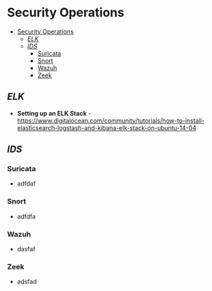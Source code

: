 # Security Operations

- [Security Operations](#security-operations)
  - [_ELK_](#elk)
  - [_IDS_](#ids)
    - [Suricata](#suricata)
    - [Snort](#snort)
    - [Wazuh](#wazuh)
    - [Zeek](#zeek)

## _ELK_

* **Setting up an ELK Stack** - <https://www.digitalocean.com/community/tutorials/how-to-install-elasticsearch-logstash-and-kibana-elk-stack-on-ubuntu-14-04>

## _IDS_

### Suricata

* adfdaf

### Snort

* adfdfa

### Wazuh

* dasfaf

### Zeek

* adsfad